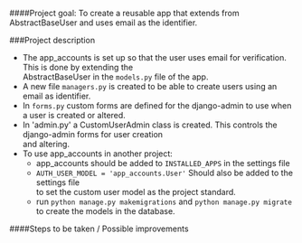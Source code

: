 ####Project goal:
To create a reusable app that extends from AbstractBaseUser and uses email as the identifier.  

###Project description
* The app_accounts is set up so that the user uses email for verification. This is done by extending the  
AbstractBaseUser in the `models.py` file of the app.  
* A new file `managers.py` is created to be able to create users using an email as identifier.
* In `forms.py` custom forms are defined for the django-admin to use when a user is created or altered.
* In 'admin.py' a CustomUserAdmin class is created. This controls the django-admin forms for user creation   
 and altering.
* To use app_accounts in another project:
    * app_accounts should be added to `INSTALLED_APPS` in the settings file
    * `AUTH_USER_MODEL = 'app_accounts.User'` Should also be added to the settings file  
    to set the custom user model as the project standard.
    * run `python manage.py makemigrations` and `python manage.py migrate` to create the models in the database.
  
####Steps to be taken / Possible improvements
 

